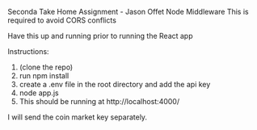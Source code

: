 Seconda Take Home Assignment - Jason Offet
Node Middleware
This is required to avoid CORS conflicts

Have this up and running prior to running the React app

Instructions:

1. (clone the repo)
2. run npm install
3. create a .env file in the root directory and add the api key
4. node app.js
5. This should be running at http://localhost:4000/

I will send the coin market key separately.
